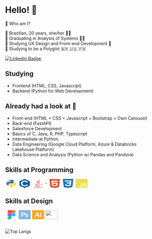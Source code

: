 
# Hello! 👋

🧐 Who am I?

 📌 Brazilian, 20 years, she/her 🏳️‍🌈 <br>
 📌 Graduating in Analysis of Systems 👩‍💻 <br>
 📌 Studying UX Design and Front-end Development 🧰 <br>
 📌 Studying to be a Polyglot 🇧🇷 🇺🇸 🇫🇷 <br>
 
[![Linkedin Badge](https://img.shields.io/badge/-Sarah%20Soares-6633cc?style=flat-square&logo=Linkedin&logoColor=white&link=https://www.linkedin.com/in/sarah-soares-gs/)](https://www.linkedin.com/in/sarah-soares-gs/) 

## Studying
 - Frontend (HTML, CSS, Javascript)
 - Backend (Python for Web Development)



## Already had a look at 👀
- Front-end (HTML + CSS + Javascript + Bootstrap + Own Carousel)
- Back-end (FastAPI)
- Salesforce Development
- Basics of C, Java, R, PHP, Typescript
- Intermediate at Python.
- Data Engineering (Google Cloud Platform, Azure & Databricks Lakehouse Platform)
- Data Science and Analysis (Python w/ Pandas and Pandora)

## Skills at Programming
 <img align="center" height="30" width="40" src="https://raw.githubusercontent.com/devicons/devicon/master/icons/python/python-original.svg"> <img align="center" height="30" width="40" src="https://raw.githubusercontent.com/devicons/devicon/master/icons/c/c-plain.svg" />  <img align="center" height="30" width="40" src="https://raw.githubusercontent.com/devicons/devicon/master/icons/java/java-plain.svg" /> - <img align="center" height="30" width="40" src="https://raw.githubusercontent.com/devicons/devicon/master/icons/html5/html5-plain.svg" />  <img align="center" height="30" width="40" src="https://raw.githubusercontent.com/devicons/devicon/master/icons/css3/css3-plain.svg" /> <img align="center" height="30" width="40" src="https://raw.githubusercontent.com/devicons/devicon/master/icons/javascript/javascript-plain.svg" />

          
 
## Skills at Design
<img align="center" height="30" width="40" src="https://raw.githubusercontent.com/devicons/devicon/master/icons/figma/figma-original.svg" /> <img align="center" height="30" width="40" src="https://raw.githubusercontent.com/devicons/devicon/master/icons/photoshop/photoshop-plain.svg" /> <img align="center" height="30" width="40" src="https://raw.githubusercontent.com/devicons/devicon/master/icons/illustrator/illustrator-plain.svg" /> <img align="center" height="30" width="40" src="https://cdn.jsdelivr.net/gh/devicons/devicon/icons/xd/xd-plain.svg" />


<br> ![Top Langs](https://github-readme-stats.vercel.app/api/top-langs/?username=sarahsoaressilva&layout=compact) 


